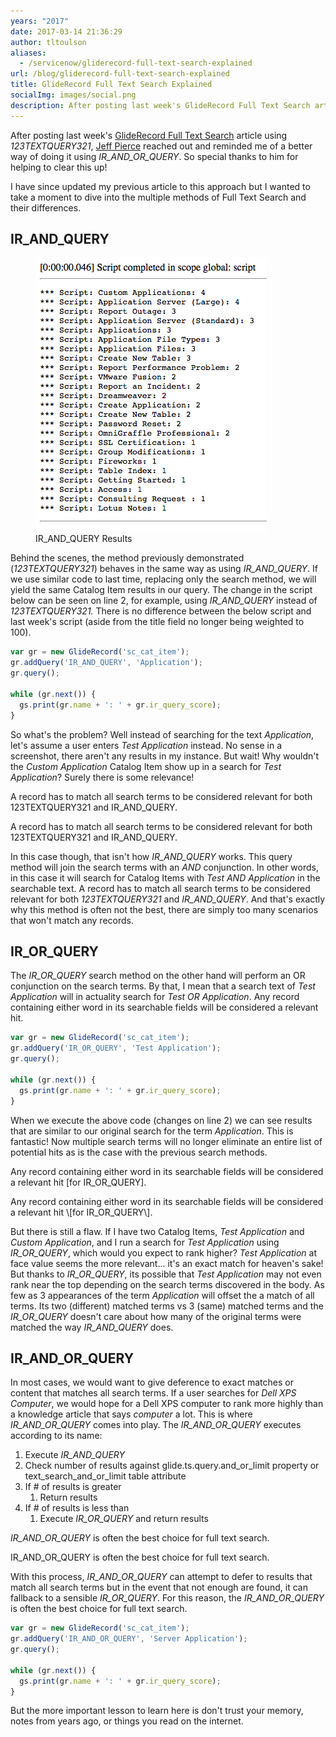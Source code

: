 ```yaml
---
years: "2017"
date: 2017-03-14 21:36:29
author: tltoulson
aliases:
  - /servicenow/gliderecord-full-text-search-explained
url: /blog/gliderecord-full-text-search-explained
title: GlideRecord Full Text Search Explained
socialImg: images/social.png
description: After posting last week's GlideRecord Full Text Search article using 123TEXTQUERY321, Jeff Pierce reached out and reminded me of a better way of doing it using IR_AND_OR_QUERY. So special thanks to him for helping to clear this up!
---
```


After posting last week's [GlideRecord Full Text Search][1] article using *123TEXTQUERY321*, [Jeff Pierce][2] reached out and reminded me of a better way of doing it using *IR_AND_OR_QUERY*. So special thanks to him for helping to clear this up!

I have since updated my previous article to this approach but I wanted to take a moment to dive into the multiple methods of Full Text Search and their differences.

## IR_AND_QUERY

<figure>
  <img src="images/IR_AND_QUERY+Results.png" />
  <figcaption>
    IR_AND_QUERY Results
  </figcaption>
</figure>

Behind the scenes, the method previously demonstrated (*123TEXTQUERY321*) behaves in the same way as using *IR_AND_QUERY*. If we use similar code to last time, replacing only the search method, we will yield the same Catalog Item results in our query. The change in the script below can be seen on line 2, for example, using *IR_AND_QUERY* instead of *123TEXTQUERY321.* There is no difference between the below script and last week's script (aside from the title field no longer being weighted to 100).

```js
var gr = new GlideRecord('sc_cat_item');
gr.addQuery('IR_AND_QUERY', 'Application');
gr.query();

while (gr.next()) {
  gs.print(gr.name + ': ' + gr.ir_query_score);
}
```

So what's the problem? Well instead of searching for the text *Application*, let's assume a user enters *Test Application* instead. No sense in a screenshot, there aren't any results in my instance. But wait! Why wouldn't the *Custom Application* Catalog Item show up in a search for *Test Application*? Surely there is some relevance!

A record has to match all search terms to be considered relevant for both 123TEXTQUERY321 and IR_AND_QUERY.

<aside class="ccPullQuote right w-50">
  <p>A record has to match all search terms to be considered relevant for both 123TEXTQUERY321 and IR_AND_QUERY.</p>
</aside>

In this case though, that isn't how *IR_AND_QUERY* works. This query method will join the search terms with an *AND* conjunction. In other words, in this case it will search for Catalog Items with *Test AND Application* in the searchable text. A record has to match all search terms to be considered relevant for both *123TEXTQUERY321* and *IR_AND_QUERY*. And that's exactly why this method is often not the best, there are simply too many scenarios that won't match any records.

## IR_OR_QUERY

The *IR_OR_QUERY* search method on the other hand will perform an OR conjunction on the search terms. By that, I mean that a search text of *Test Application* will in actuality search for *Test OR Application*. Any record containing either word in its searchable fields will be considered a relevant hit.

```js
var gr = new GlideRecord('sc_cat_item');
gr.addQuery('IR_OR_QUERY', 'Test Application');
gr.query();

while (gr.next()) {
  gs.print(gr.name + ': ' + gr.ir_query_score);
}
```

When we execute the above code (changes on line 2) we can see results that are similar to our original search for the term *Application*. This is fantastic! Now multiple search terms will no longer eliminate an entire list of potential hits as is the case with the previous search methods.

Any record containing either word in its searchable fields will be considered a relevant hit \[for IR_OR_QUERY\].

<aside class="ccPullQuote right w-50">
  <p>Any record containing either word in its searchable fields will be considered a relevant hit \[for IR_OR_QUERY\].</p>
</aside>

But there is still a flaw. If I have two Catalog Items, *Test Application* and *Custom Application*, and I run a search for *Test Application* using *IR_OR_QUERY*, which would you expect to rank higher? *Test Application* at face value seems the more relevant... it's an exact match for heaven's sake! But thanks to *IR_OR_QUERY*, its possible that *Test Application* may not even rank near the top depending on the search terms discovered in the body. As few as 3 appearances of the term *Application* will offset the a match of all terms. Its two (different) matched terms vs 3 (same) matched terms and the *IR_OR_QUERY* doesn't care about how many of the original terms were matched the way *IR_AND_QUERY* does.

## IR_AND_OR_QUERY

In most cases, we would want to give deference to exact matches or content that matches all search terms. If a user searches for *Dell XPS Computer*, we would hope for a Dell XPS computer to rank more highly than a knowledge article that says *computer* a lot. This is where *IR_AND_OR_QUERY* comes into play. The *IR_AND_OR_QUERY* executes according to its name:

1. Execute *IR_AND_QUERY*
2. Check number of results against glide.ts.query.and_or_limit property or text_search_and_or_limit table attribute
3. If # of results is greater
    1. Return results
4. If # of results is less than
    1. Execute *IR_OR_QUERY* and return results

*IR_AND_OR_QUERY* is often the best choice for full text search.

<aside class="ccPullQuote right w-50">
  <p>IR_AND_OR_QUERY is often the best choice for full text search.</p>
</aside>

With this process, *IR_AND_OR_QUERY* can attempt to defer to results that match all search terms but in the event that not enough are found, it can fallback to a sensible *IR_OR_QUERY*. For this reason, the *IR_AND_OR_QUERY* is often the best choice for full text search.

```js
var gr = new GlideRecord('sc_cat_item');
gr.addQuery('IR_AND_OR_QUERY', 'Server Application');
gr.query();

while (gr.next()) {
  gs.print(gr.name + ': ' + gr.ir_query_score);
}
```

But the more important lesson to learn here is don't trust your memory, notes from years ago, or things you read on the internet.

[1]: /blog/how-to-do-full-text-search-with-gliderecord
[2]: https://www.linkedin.com/in/jeffpiercecms/
